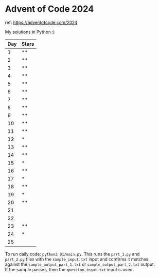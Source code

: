 # Advent of Code 2024

ref: https://adventofcode.com/2024

My solutions in Python :)

| Day | Stars |
| --- | ----- |
| 1   | \*\*  |
| 2   | \*\*  |
| 3   | \*\*  |
| 4   | \*\*  |
| 5   | \*\*  |
| 6   | \*\*  |
| 7   | \*\*  |
| 8   | \*\*  |
| 9   | \*\*  |
| 10  | \*\*  |
| 11  | \*\*  |
| 12  | \*    |
| 13  | \*\*  |
| 14  | \*\*  |
| 15  | \*    |
| 16  | \*\*  |
| 17  | \*    |
| 18  | \*\*  |
| 19  | \*    |
| 20  | \*\*  |
| 21  |       |
| 22  |       |
| 23  | \*\*  |
| 24  | \*    |
| 25  |       |

To run daily code: `python3 01/main.py`. This runs the `part_1.py` and `part_2.py` files with the `sample_input.txt` input and confirms it matches against the `sample_output_part_1.txt` or `sample_output_part_2.txt` output. If the sample passes, then the `question_input.txt` input is used.
